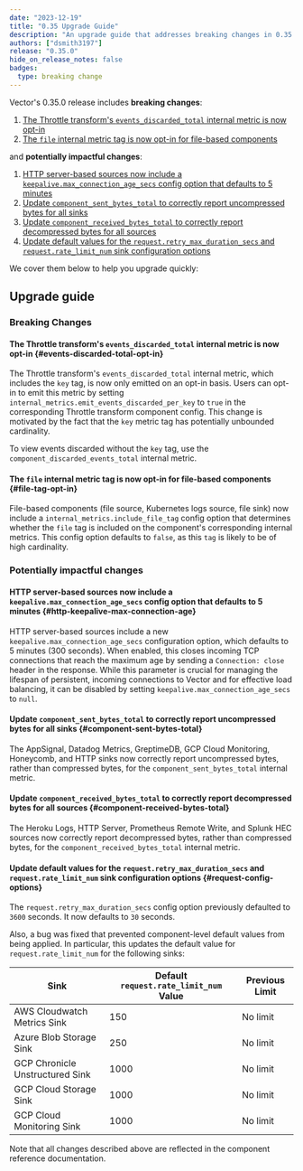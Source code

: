 ```yaml
---
date: "2023-12-19"
title: "0.35 Upgrade Guide"
description: "An upgrade guide that addresses breaking changes in 0.35.0"
authors: ["dsmith3197"]
release: "0.35.0"
hide_on_release_notes: false
badges:
  type: breaking change
---
```


Vector's 0.35.0 release includes **breaking changes**:

1. [The Throttle transform's `events_discarded_total` internal metric is now opt-in](#events-discarded-total-opt-in)
1. [The `file` internal metric tag is now opt-in for file-based components](#file-tag-opt-in)

and **potentially impactful changes**:

1. [HTTP server-based sources now include a `keepalive.max_connection_age_secs` config option that defaults to 5 minutes](#http-keepalive-max-connection-age)
1. [Update `component_sent_bytes_total` to correctly report uncompressed bytes for all sinks](#component-sent-bytes-total)
1. [Update `component_received_bytes_total` to correctly report decompressed bytes for all sources](#component-received-bytes-total)
1. [Update default values for the `request.retry_max_duration_secs` and `request.rate_limit_num` sink configuration options](#request-config-options)

We cover them below to help you upgrade quickly:

## Upgrade guide

### Breaking Changes

#### The Throttle transform's `events_discarded_total` internal metric is now opt-in {#events-discarded-total-opt-in}

The Throttle transform's `events_discarded_total` internal metric, which includes the `key` tag, is now only emitted on
an opt-in basis. Users can opt-in to emit this metric by setting `internal_metrics.emit_events_discarded_per_key` to `true`
in the corresponding Throttle transform component config. This change is motivated by the fact that the `key` metric tag has
potentially unbounded cardinality.

To view events discarded without the `key` tag, use the `component_discarded_events_total` internal metric.

#### The `file` internal metric tag is now opt-in for file-based components {#file-tag-opt-in}

File-based components (file source, Kubernetes logs source, file sink) now include a
`internal_metrics.include_file_tag` config option that determines whether the `file` tag is included on the
component's corresponding internal metrics. This config option defaults to `false`, as this `tag` is likely to
be of high cardinality.

### Potentially impactful changes

#### HTTP server-based sources now include a `keepalive.max_connection_age_secs` config option that defaults to 5 minutes {#http-keepalive-max-connection-age}

HTTP server-based sources include a new `keepalive.max_connection_age_secs` configuration option, which defaults to 5 minutes (300 seconds).
When enabled, this closes incoming TCP connections that reach the maximum age by sending a `Connection: close` header in the response.
While this parameter is crucial for managing the lifespan of persistent, incoming connections to Vector and for effective load balancing, it
can be disabled by setting `keepalive.max_connection_age_secs` to `null`.

#### Update `component_sent_bytes_total` to correctly report uncompressed bytes for all sinks {#component-sent-bytes-total}

The AppSignal, Datadog Metrics, GreptimeDB, GCP Cloud Monitoring, Honeycomb, and HTTP sinks now correctly
report uncompressed bytes, rather than compressed bytes, for the `component_sent_bytes_total` internal metric.

#### Update `component_received_bytes_total` to correctly report decompressed bytes for all sources {#component-received-bytes-total}

The Heroku Logs, HTTP Server, Prometheus Remote Write, and Splunk HEC sources now correctly report decompressed bytes,
rather than compressed bytes, for the `component_received_bytes_total` internal metric.

#### Update default values for the `request.retry_max_duration_secs` and `request.rate_limit_num` sink configuration options {#request-config-options}

The `request.retry_max_duration_secs` config option previously defaulted to `3600` seconds. It now defaults to `30` seconds.

Also, a bug was fixed that prevented component-level default values from being applied. In particular, this updates the default value
for `request.rate_limit_num` for the following sinks:

| Sink                           | Default `request.rate_limit_num` Value | Previous Limit |
|--------------------------------|----------------------------------------|----------------|
| AWS Cloudwatch Metrics Sink    | 150                                    | No limit       |
| Azure Blob Storage Sink        | 250                                    | No limit       |
| GCP Chronicle Unstructured Sink| 1000                                   | No limit       |
| GCP Cloud Storage Sink         | 1000                                   | No limit       |
| GCP Cloud Monitoring Sink      | 1000                                   | No limit       |

Note that all changes described above are reflected in the component reference documentation.
